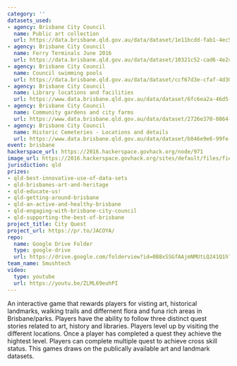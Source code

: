 ```yaml
---
category: ''
datasets_used:
- agency: Brisbane City Council
  name: Public art collection
  url: https://data.brisbane.qld.gov.au/data/dataset/1e11bcdd-fab1-4ec5-b671-396fd1e6dd70/resource/3c972b8e-9340-4b6d-8c7b-2ed988aa3343/download/Brisbanepublic-art-collection.csv
- agency: Brisbane City Council
  name: Ferry Terminals June 2016
  url: https://data.brisbane.qld.gov.au/data/dataset/10321c52-cad6-4e2c-8e79-d11fe6f23b50/resource/bdffec72-f4b5-4107-b7e3-751652af28f2/download/Ferry-Terminals-JUNE-2016.csv
- agency: Brisbane City Council
  name: Council swimming pools
  url: https://data.brisbane.qld.gov.au/data/dataset/ccf67d3e-cfaf-4d30-8b78-a794c783af9f/resource/c09546c8-9526-4358-a1eb-81dbb224cdca/download/Pools-location-and-information.csv
- agency: Brisbane City Council
  name: Library locations and facilities
  url: https://www.data.brisbane.qld.gov.au/data/dataset/6fc6ea2a-46d5-4339-a4b9-0f63ce5cfac4/resource/0f223803-897b-46e3-8fbb-930ad1925673/download/Brisbane-City-Council-Libraries-information.csv
- agency: Brisbane City Council
  name: Community gardens and city farms
  url: https://www.data.brisbane.qld.gov.au/data/dataset/2726e370-0864-40cb-a224-218c1f78c1e8/resource/b71a3b80-1cd9-4242-924e-5d9e2a4a985f/download/Community-gardens.csv
- agency: Brisbane City Council
  name: Historic Cemeteries - Locations and details
  url: https://www.data.brisbane.qld.gov.au/data/dataset/b046e9e6-99fe-4727-a03f-76ed568ff2e7/resource/cd10cc32-20d7-49a8-8f54-0ab3a2a72dfb/download/historic-cemeteries-29jun15.csv
event: brisbane
hackerspace_url: https://2016.hackerspace.govhack.org/node/971
image_url: https://2016.hackerspace.govhack.org/sites/default/files/field/image/Artboard%2014.png
jurisdiction: qld
prizes:
- qld-best-innovative-use-of-data-sets
- qld-brisbanes-art-and-heritage
- qld-educate-us!
- qld-getting-around-brisbane
- qld-an-active-and-healthy-brisbane
- qld-engaging-with-brisbane-city-council
- qld-supporting-the-best-of-brisbane
project_title: City Quest
project_url: https://pr.to/JACOYA/
repo:
  name: Google Drive Folder
  type: google-drive
  url: https://drive.google.com/folderview?id=0B8xSSGfAAjmNMUtLQ241Q1hTWlU&usp=sharing
team_name: Smushtech
video:
  type: youtube
  url: https://youtu.be/ZLML69euhPI
---
```


An interactive game that rewards players for visting art, historical landmarks, walking trails and differnent flora and funa rich areas in Brisbane/parks. Players have the ability to follow three distinct quest stories related to art, history and libraries. Players level up by visiting the different locations. Once a player has completed a quest they achieve the hightest level. Players can complete multiple quest to achieve cross skill status. This games draws on the publically available art and landmark datasets.